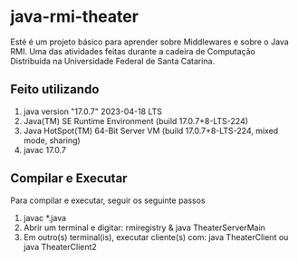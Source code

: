 # java-rmi-theater
Esté é um projeto básico para aprender sobre Middlewares e sobre o Java RMI. Uma das atividades feitas durante a cadeira de Computação Distribuída na Universidade Federal de Santa Catarina.

## Feito utilizando 
  1. java version "17.0.7" 2023-04-18 LTS
  2. Java(TM) SE Runtime Environment (build 17.0.7+8-LTS-224)
  3. Java HotSpot(TM) 64-Bit Server VM (build 17.0.7+8-LTS-224, mixed mode, sharing)
  4. javac 17.0.7

## Compilar e Executar
Para compilar e executar, seguir os seguinte passos
  1. javac *.java 
  2. Abrir um terminal e digitar: rmiregistry & java TheaterServerMain
  3. Em outro(s) terminal(is), executar cliente(s) com: java TheaterClient ou java TheaterClient2


